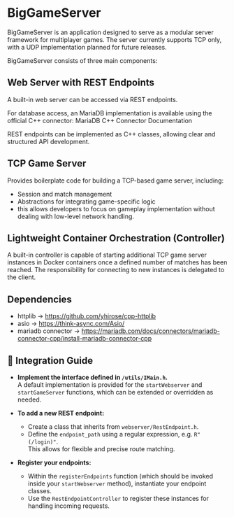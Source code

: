 # BigGameServer
BigGameServer is an application designed to serve as a modular server framework for multiplayer games.
The server currently supports TCP only, with a UDP implementation planned for future releases.

BigGameServer consists of three main components:

##  Web Server with REST Endpoints
A built-in web server can be accessed via REST endpoints.

For database access, an MariaDB implementation is available using the official C++ connector:
MariaDB C++ Connector Documentation

REST endpoints can be implemented as C++ classes, allowing clear and structured API development.

## TCP Game Server
Provides boilerplate code for building a TCP-based game server, including:
* Session and match management
* Abstractions for integrating game-specific logic
* this allows developers to focus on gameplay implementation without dealing with low-level network handling.

## Lightweight Container Orchestration (Controller)
A built-in controller is capable of starting additional TCP game server instances in Docker containers
once a defined number of matches has been reached.
The responsibility for connecting to new instances is delegated to the client.

## Dependencies
* httplib -> https://github.com/yhirose/cpp-httplib
* asio -> https://think-async.com/Asio/
* mariadb connector -> https://mariadb.com/docs/connectors/mariadb-connector-cpp/install-mariadb-connector-cpp

## 🔧 Integration Guide

- **Implement the interface defined in `/utils/IMain.h`.**  
  A default implementation is provided for the `startWebserver` and `startGameServer` functions, which can be extended or overridden as needed.

- **To add a new REST endpoint:**  
  - Create a class that inherits from `webserver/RestEndpoint.h`.
  - Define the `endpoint_path` using a regular expression, e.g. `R"(/login)"`.  
    This allows for flexible and precise route matching.

- **Register your endpoints:**  
  - Within the `registerEndpoints` function (which should be invoked inside your `startWebserver` method), instantiate your endpoint classes.
  - Use the `RestEndpointController` to register these instances for handling incoming requests.
